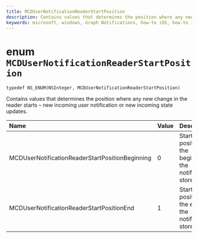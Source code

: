 ```yaml
---
title: MCDUserNotificationReaderStartPosition
description: Contains values that determines the position where any new change in the reader starts – new incoming user notification or new incoming state updates. 
keywords: microsoft, windows, Graph Notifications, how-to iOS, how-to iPhone 
---
```


# enum `MCDUserNotificationReaderStartPosition`

```
typedef NS_ENUM(NSInteger, MCDUserNotificationReaderStartPosition)
```

Contains values that determines the position where any new change in the reader starts – new incoming user notification or new incoming state updates. 

|Name | Value | Description |
|:-- |:-- |:-- |
|    MCDUserNotificationReaderStartPositionBeginning |0| Start position at the begining of the notification store. |
|   MCDUserNotificationReaderStartPositionEnd | 1| Start position at the end of the notification store. |